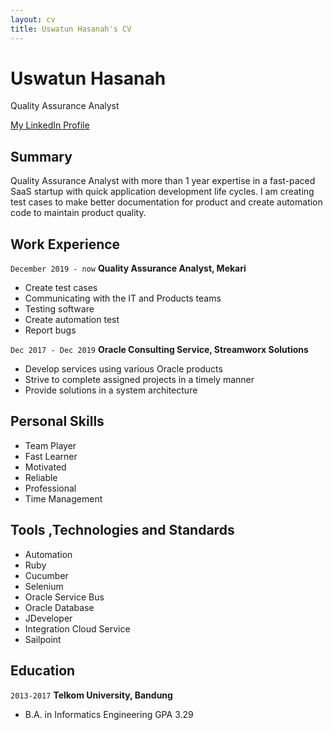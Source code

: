 ```yaml
---
layout: cv
title: Uswatun Hasanah's CV
---
```

# Uswatun Hasanah
Quality Assurance Analyst

<div id="webaddress">
<a href="https://www.linkedin.com/in/uswatun-h-3479808b/">My LinkedIn Profile</a>
</div>


## Summary

Quality Assurance Analyst with more than 1 year expertise in a fast-paced SaaS startup with quick application development life cycles. I am creating test cases to make better documentation for product and create automation code to maintain product quality.

## Work Experience

`December 2019 - now`
__Quality Assurance Analyst, Mekari__

- Create test cases
- Communicating with the IT and Products teams
- Testing software
- Create automation test
- Report bugs

`Dec 2017 - Dec 2019`
__Oracle Consulting Service, Streamworx Solutions__

- Develop services using various Oracle products
- Strive to complete assigned projects in a timely manner
- Provide solutions in a system architecture


## Personal Skills

- Team Player
- Fast Learner
- Motivated
- Reliable
- Professional
- Time Management

## Tools ,Technologies and Standards

- Automation
- Ruby
- Cucumber
- Selenium
- Oracle Service Bus
- Oracle Database
- JDeveloper
- Integration Cloud Service
- Sailpoint

## Education

`2013-2017`
__Telkom University, Bandung__
- B.A. in Informatics Engineering GPA 3.29

<!-- ### Footer

Last updated: May 2021 -->


